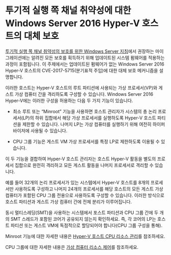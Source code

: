 # <a name="alternative-protection-for-windows-server-2016-hyper-v-hosts-against-the-speculative-execution-side-channel-vulnerabilities"></a>투기적 실행 쪽 채널 취약성에 대한 Windows Server 2016 Hyper-V 호스트의 대체 보호 

[투기적 실행 쪽 채널 취약성의 보호를 위한 Windows Server 지침](https://support.microsoft.com/help/4072698/windows-server-guidance-to-protect-against-the-speculative-execution)에서 권장하는 마이그레이션에는 알려진 모든 보호를 획득하기 위해 업데이트된 시스템 펌웨어를 적용하는 과정이 포함됩니다. 이 주제에서는 업데이트된 펌웨어가 없는 Windows Server 2016 Hyper-V 호스트의 CVE-2017-5715(분기표적 주입)에 대한 대체 보호 메커니즘을 설명합니다. 

이러한 호스트는 Hyper-V 호스트의 루트 파티션에 사용되는 가상 프로세서(VP)와 게스트 가상 컴퓨터 간을 격리하도록 구성할 수 있습니다. Windows Server 2016 Hyper-V에는 이러한 구성을 허용하는 다음 두 가지 기능이 있습니다. 

- 최소 루트 또는 “Minroot” 기능을 사용하면 호스트 관리자가 시스템의 총 논리 프로세서(LP)의 하위 집합에서 해당 가상 프로세서를 실행하도록 Hyper-V 호스트 파티션을 제한할 수 있습니다. 나머지 LP는 가상 컴퓨터를 실행하기 위해 여전히 하이퍼바이저에 사용될 수 있습니다. 

- CPU 그룹 기능은 게스트 VM 가상 프로세서를 특정 LP로 제한하도록 이용될 수 있습니다. 

이 두 기능을 결합하여 Hyper-V 호스트 관리자는 호스트 Hyper-V 활동을 별도의 프로세서 집합으로 완전히 격리하고 모든 게스트 활동을 나머지 프로세서로 격리할 수 있습니다. 

예를 들어 32개의 논리 프로세서가 있는 시스템에서 Hyper-V 호스트를 8개의 프로세서만 사용하도록 구성하고 나머지 24개의 프로세서를 해당 호스트의 모든 게스트 가상 컴퓨터가 포함된 CPU 그룹 전용으로 사용하도록 구성할 수 있습니다. 이러한 방식으로 호스트 파티션과 게스트 가상 컴퓨터 간에 전체 분리가 이루어집니다. 

동시 멀티스레딩(SMT)을 사용하는 시스템에서 포스트 파티션과 CPU 그룹 간에 두 개의 SMT 스레드가 포함된 코어가 공유되지 않는지 확인하세요. 즉, 각 코어의 LP는 호스트 파티션 또는 게스트 VM에 독점적으로 할당되어야 합니다(CPU 그룹 구성을 통해). 

Minroot 기능에 대한 자세한 내용은 [Hyper-V 호스트 CPU 리소스 관리](https://docs.microsoft.com/windows-server/virtualization/hyper-v/manage/manage-hyper-v-minroot-2016)를 참조하세요.  

CPU 그룹에 대한 자세한 내용은 [가상 컴퓨터 리소스 제어](https://docs.microsoft.com/windows-server/virtualization/hyper-v/manage/manage-hyper-v-cpugroups)를 참조하세요. 


